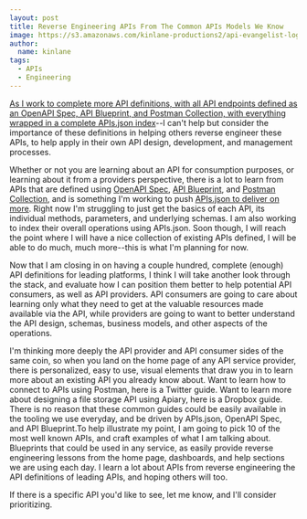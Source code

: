 ```yaml
---
layout: post
title: Reverse Engineering APIs From The Common APIs Models We Know
image: https://s3.amazonaws.com/kinlane-productions2/api-evangelist-logos/api-evangelist-butterfly-vertical.png
author:
  name: kinlane
tags:
  - APIs
  - Engineering
---
```

[As I work to complete more API definitions, with all API endpoints defined as an OpenAPI Spec, API Blueprint, and Postman Collection, with everything wrapped in a complete APIs.json index](http://stack.apievangelist.com/companies.html)\--I can't help but consider the importance of these definitions in helping others reverse engineer these APIs, to help apply in their own API design, development, and management processes.

Whether or not you are learning about an API for consumption purposes, or learning about it from a providers perspective, there is a lot to learn from APIs that are defined using [OpenAPI Spec](https://github.com/OAI/OpenAPI-Specification), [API Blueprint](https://apiblueprint.org/), and [Postman Collection](https://www.getpostman.com/docs/collections), and is something I'm working to push [APIs.json to deliver on more](http://apisjson.org). Right now I'm struggling to just get the basics of each API, its individual methods, parameters, and underlying schemas. I am also working to index their overall operations using APIs.json. Soon though, I will reach the point where I will have a nice collection of existing APIs defined, I will be able to do much, much more--this is what I'm planning for now.

Now that I am closing in on having a couple hundred, complete (enough) API definitions for leading platforms, I think I will take another look through the stack, and evaluate how I can position them better to help potential API consumers, as well as API providers. API consumers are going to care about learning only what they need to get at the valuable resources made available via the API, while providers are going to want to better understand the API design, schemas, business models, and other aspects of the operations.

I'm thinking more deeply the API provider and API consumer sides of the same coin, so when you land on the home page of any API service provider, there is personalized, easy to use, visual elements that draw you in to learn more about an existing API you already know about. Want to learn how to connect to APIs using Postman, here is a Twitter guide. Want to learn more about designing a file storage API using Apiary, here is a Dropbox guide. There is no reason that these common guides could be easily available in the tooling we use everyday, and be driven by APIs.json, OpenAPI Spec, and API Blueprint.To help illustrate my point, I am going to pick 10 of the most well known APIs, and craft examples of what I am talking about. Blueprints that could be used in any service, as easily provide reverse engineering lessons from the home page, dashboards, and help sections we are using each day. I learn a lot about APIs from reverse engineering the API definitions of leading APIs, and hoping others will too.

If there is a specific API you'd like to see, let me know, and I'll consider prioritizing.